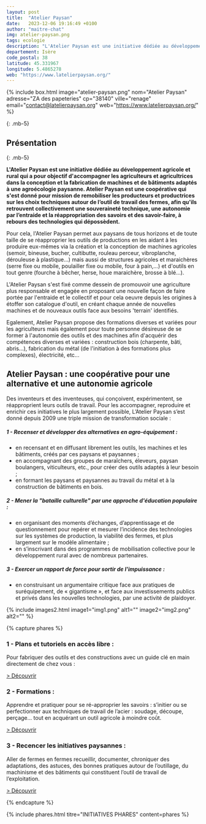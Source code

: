 ```yaml
---
layout: post
title:  "Atelier Paysan"
date:   2023-12-06 19:16:49 +0100
author: "maitre-chat"
img: atelier-paysan.png
tags: ecologie
description: "L'Atelier Paysan est une initiative dédiée au développement agricole et rural qui a pour objectif d'accompagner les agriculteurs et agricultrices dans la conception et la fabrication de machines et de bâtiments adaptés à une agroécologie paysanne. Atelier Paysan est une coopérative qui s'est donné pour mission de remobiliser les producteurs et productrices sur les choix techniques autour de l’outil de travail des fermes, afin qu'ils retrouvent collectivement une souveraineté technique, une autonomie par l’entraide et la réappropriation des savoirs et des savoir-faire, à rebours des technologies qui dépossèdent."
departement: Isère
code_postal: 38
latitude: 45.331967
longitude: 5.4865278
web: "https://www.latelierpaysan.org/"
---
```


{% include box.html image="atelier-paysan.png" nom="Atelier Paysan" adresse="ZA des papeteries" cp="38140" ville="renage" email="contact@latelierpaysan.org" web="https://www.latelierpaysan.org/" %}

{: .mb-5}

## Présentation

{: .mb-5}

<b>L'Atelier Paysan est une initiative dédiée au développement agricole et rural qui a pour objectif d'accompagner les agriculteurs et agricultrices dans la conception et la fabrication de machines et de bâtiments adaptés à une agroécologie paysanne. Atelier Paysan est une coopérative qui s'est donné pour mission de remobiliser les producteurs et productrices sur les choix techniques autour de l’outil de travail des fermes, afin qu'ils retrouvent collectivement une souveraineté technique, une autonomie par l’entraide et la réappropriation des savoirs et des savoir-faire, à rebours des technologies qui dépossèdent.</b>

Pour cela, l'Atelier Paysan permet aux paysans de tous horizons et de toute taille de se réapproprier les outils de productions en les aidant à les produire eux-mêmes via la création et la conception de machines agricoles (semoir, bineuse, bucher, cultibutte, rouleau perceur, vibroplanche, dérouleuse à plastique...) mais aussi de structures agricoles et maraichères (serre fixe ou mobile, poulailler fixe ou mobile, four à pain,...)  et d'outils en tout genre (fourche à bêcher, herse, houe maraichère, brosse à blé...). 

L'Atelier Paysan s'est fixé comme dessein de promouvoir une agriculture plus responsable et engagée en proposant une nouvelle façon de faire portée par l'entraide et le collectif et pour cela oeuvre depuis les origines à étoffer son catalogue d'outil, en créant chaque année de nouvelles machines et de nouveaux outils face aux besoins 'terrain' identifiés.

Egalement, Atelier Paysan propose des formations diverses et variées pour les agriculteurs mais également pour toute personne désireuse de se former à l'autonomie des outils et des machines afin d'acquérir des compétences diverses et variées : construction bois (charpente, bâti, abris...), fabrication du métal (de l'initiation à des formations plus complexes), électricité, etc...




## Atelier Paysan : une coopérative pour une alternative et une autonomie agricole

Des inventeurs et des inventeuses, qui conçoivent, expérimentent, se réapproprient leurs outils de travail. Pour les accompagner, reproduire et enrichir ces initiatives le plus largement possible, L’Atelier Paysan s’est donné depuis 2009 une triple mission de transformation sociale :

##### 1 - Recenser et développer des alternatives en agro-équipement :
- en recensant et en diffusant librement les outils, les machines et les bâtiments, créés par ces paysans et paysannes ;
- en accompagnant des groupes de maraîchers, éleveurs, paysan boulangers, viticulteurs, etc., pour créer des outils adaptés à leur besoin ;
- en formant les paysans et paysannes au travail du métal et à la construction de bâtiments en bois.

##### 2 - Mener la "bataille culturelle" par une approche d'éducation populaire :
- en organisant des moments d’échanges, d’apprentissage et de questionnement pour repérer et mesurer l’incidence des technologies sur les systèmes de production, la viabilité des fermes, et plus largement sur le modèle alimentaire ;
- en s’inscrivant dans des programmes de mobilisation collective pour le développement rural avec de nombreux partenaires.

##### 3 - Exercer un rapport de force pour sortir de l'impuissance :
- en construisant un argumentaire critique face aux pratiques de suréquipement, de « gigantisme », et face aux investissements publics et privés dans les nouvelles technologies, par une activité de plaidoyer.

{% include images2.html image1="img1.png" alt1="" image2="img2.png" alt2="" %}


{% capture phares %}
### 1 - Plans et tutoriels en accès libre :
Pour fabriquer des outils et des constructions avec un guide clé en main directement de chez vous :

<a href="https://latelierpaysan.org/Plans-et-Tutoriels" target="_blank">> Découvrir</a>

### 2 - Formations :
Apprendre et pratiquer pour se ré-approprier les savoirs : s’initier ou se perfectionner aux techniques de travail de l’acier : soudage, découpe, perçage… tout en acquérant un outil agricole à moindre coût.

<a href="https://latelierpaysan.org/Formations" target="_blank">> Découvrir</a>

### 3 - Recencer les initiatives paysannes :
Aller de fermes en fermes recueillir, documenter, chroniquer des adaptations, des astuces, des bonnes pratiques autour de l’outillage, du machinisme et des bâtiments qui constituent l’outil de travail de l’exploitation.

<a href="https://www.latelierpaysan.org/Qu-est-ce-qu-une-TRIP" target="_blank">> Découvrir</a>

{% endcapture %}

{% include phares.html titre="INITIATIVES PHARES" content=phares %}